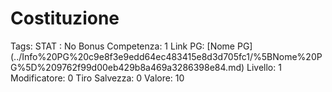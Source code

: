 # Costituzione

Tags: STAT
: No
Bonus Competenza: 1
Link PG: [Nome PG] (../Info%20PG%20c9e8f3e9edd64ec483415e8d3d705fc1/%5BNome%20PG%5D%209762f99d00eb429b8a469a3286398e84.md)
Livello: 1
Modificatore: 0
Tiro Salvezza: 0
Valore: 10